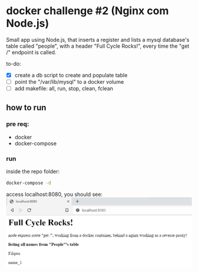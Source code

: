 # docker challenge #2 (Nginx com Node.js)

Small app using Node.js, that inserts a register and lists a mysql database's table called "people", with a header "Full Cycle Rocks!", every time the "get /" endpoint is called.

to-do:
- [x] create a db script to create and populate table
- [ ] point the "/var/lib/mysql" to a docker volume
- [ ] add makefile: all, run, stop, clean, fclean

## how to run

### pre req:
- docker
- docker-compose

### run
inside the repo folder:
```bash
docker-compose -d
```

access localhost:8080, you should see:
![image_1](./image_1.png "image_1")
